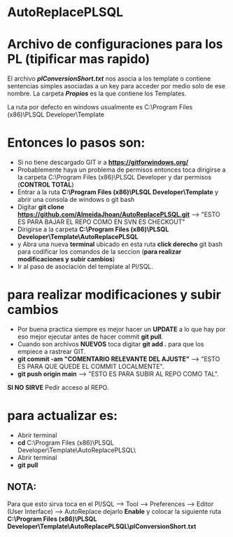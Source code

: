 # AutoReplacePLSQL
# Archivo de configuraciones para los PL (tipificar mas rapido)


El archivo ***plConversionShort.txt*** nos asocia a los template o contiene sentencias simples asociadas a un key para acceder por medio solo de ese nombre.
La carpeta ***Propios*** es la que contiene los Templates.

La ruta por defecto en windows usualmente es C:\Program Files (x86)\PLSQL Developer\Template

# Entonces lo pasos son:

* Si no tiene descargado GIT ir a **https://gitforwindows.org/**
* Probablemente haya un problema de permisos entonces toca dirigirse a la carpeta C:\Program Files (x86)\PLSQL Developer y dar permisos (**CONTROL TOTAL**)
* Entrar a la ruta **C:\Program Files (x86)\PLSQL Developer\Template** y abrir una consola de windows o git bash
* Digitar           **git clone https://github.com/AlmeidaJhoan/AutoReplacePLSQL.git**    --> "ESTO ES PARA BAJAR EL REPO COMO EN SVN ES CHECKOUT"
* Dirigirse a la carpeta **C:\Program Files (x86)\PLSQL Developer\Template\AutoReplacePLSQL**
* y Abra una nueva **terminal** ubicado en esta ruta **click derecho**  git bash para codificar los comandos de la seccion (__para realizar modificaciones y subir cambios__)
* Ir al paso de asociación del template al Pl/SQL.

# para realizar modificaciones y subir cambios

* Por buena practica siempre es mejor hacer un **UPDATE** a lo que hay por eso mejor ejecutar antes de hacer commit **git pull**.
* Cuando son archivos **NUEVOS** toca digitar **git add .** para que los empiece a rastrear GIT.
* **git commit -am "COMENTARIO RELEVANTE DEL AJUSTE"**    --> "ESTO ES PARA QUE QUEDE EL COMMIT LOCALMENTE".
* **git push origin main** --> "ESTO ES PARA SUBIR AL REPO COMO TAL".

__SI NO SIRVE__ Pedir acceso al REPO.

# para actualizar es:
* Abrir terminal
* **cd** C:\Program Files (x86)\PLSQL Developer\Template\AutoReplacePLSQL\
* Abrir terminal
* **git pull**


## NOTA:

Para que esto sirva toca en el Pl/SQL --> Tool --> Preferences --> Editor (User Interface) --> AutoReplace dejarlo **Enable** y colocar la siguiente ruta 
**C:\Program Files (x86)\PLSQL Developer\Template\AutoReplacePLSQL\plConversionShort.txt**

